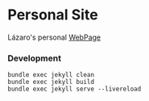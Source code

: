 # Personal Site

Lázaro's personal [WebPage](https://lazarocosta.github.io/)

### Development


```
bundle exec jekyll clean
bundle exec jekyll build
bundle exec jekyll serve --livereload 
```

